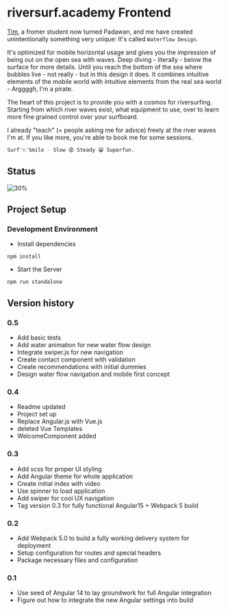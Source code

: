 # riversurf.academy Frontend

[Tim](https://github.com/mhmFrost), a fromer student now turned Padawan, and me have created unintentionally something very unique: It's called `Waterflow Design`.

It's optimized for mobile horizontal usage and gives you the impression of being out on the open sea with waves. Deep diving - literally - below the surface for more details. Until you reach the bottom of the sea where bubbles live - not really - but in this design it does. It combines intuitive elements of the mobile world with intuitive elements from the real sea world - Arggggh, I'm a pirate.

The heart of this project is to provide you with a cosmos for riversurfing. Starting from which river waves exist, what equipment to use, over to learn more fine grained control over your surfboard.

I already "teach" (= people asking me for advice) freely at the river waves I'm at. If you like more, you're able to book me for some sessions.

```sh
Surf'n'Smile - Slow 😩 Steady 😁 Superfun.
```

## Status

![30%](https://progress-bar.dev/30)

## Project Setup

### Development Environment

- Install dependencies

`npm install`

- Start the Server

`npm run standalone`

## Version history

### 0.5

- Add basic tests
- Add water animation for new water flow design
- Integrate swiper.js for new navigation
- Create contact component with validation
- Create recommendations with initial dummies
- Design water flow navigation and mobile first concept

### 0.4

- Readme updated
- Project set up
- Replace Angular.js with Vue.js
- deleted Vue Templates
- WelcomeComponent added

### 0.3

- Add scss for proper UI styling
- Add Angular theme for whole application
- Create initial index with video
- Use spinner to load application
- Add swiper for cool UX navigation
- Tag version 0.3 for fully functional Angular15 + Webpack 5 build

### 0.2

- Add Webpack 5.0 to build a fully working delivery system for deployment
- Setup configuration for routes and special headers
- Package necessary files and configuration

### 0.1

- Use seed of Angular 14 to lay groundwork for full Angular integration
- Figure out how to integrate the new Angular settings into build
